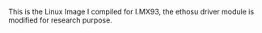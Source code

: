 This is the Linux Image I compiled for I.MX93, the ethosu driver module is modified for research purpose.
